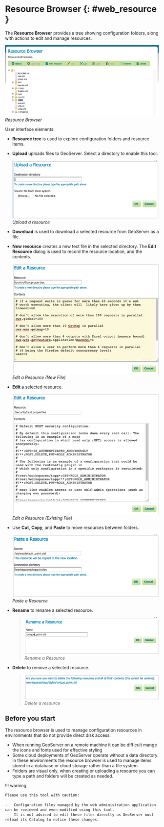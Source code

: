 # Resource Browser {: #web_resource }

The **Resource Browser** provides a tree showing configuration folders, along with actions to edit and manage resources.

![](img/browser.png)
*Resource Browser*

User interface elements:

-   **Resource tree** is used to explore configuration folders and resource items.

-   **Upload** uploads files to GeoServer. Select a directory to enable this tool.

    ![](img/upload.png)
    *Upload a resource*

-   **Download** is used to download a selected resource from GeoServer as a file.

-   **New resource** creates a new text file in the selected directory. The **Edit Resource** dialog is used to record the resource location, and the contents.

    ![](img/new_resource.png)
    *Edit a Resource (New File)*

-   **Edit** a selected resource.

    ![](img/edit_resource.png)
    *Edit a Resource (Existing File)*

-   Use **Cut**, **Copy**, and **Paste** to move resources between folders.

    ![](img/paste_resource.png)
    *Paste a Resource*

-   **Rename** to rename a selected resource.

    > ![](img/rename_resource.png)
    > *Rename a Resource*

-   **Delete** to remove a selected resource.

    > ![](img/delete_resource.png)
    > *Delete a resource*

## Before you start

The resource browser is used to manage configuration resources in environments that do not provide direct disk access:

-   When running GeoServer on a remote machine it can be difficult mange the icons and fonts used for effective styling
-   Some cloud deployments of GeoServer operate without a data directory. In these environments the resource browser is used to manage items stored in a database or cloud storage rather than a file system.
-   Folders are visual only, when creating or uploading a resource you can type a path and folders will be created as needed.

!!! warning

    Please use this tool with caution:
    
    -   Configuration files managed by the web administration application can be reviewed and even modified using this tool.
    -   It is not advised to edit these files directly as GeoServer must reload its Catalog to notice these changes.
